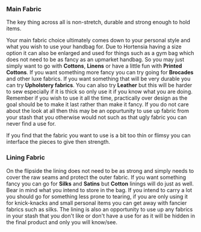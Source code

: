 
### Main Fabric

The key thing across all is non-stretch, durable and strong enough to hold items.

Your main fabric choice ultimately comes down to your personal style and what you wish to use your handbag for. Due to Hortensia having a size option it can also be enlarged and used for things such as a gym bag which does not need to be as fancy as an upmarket handbag. So you may just simply want to go with **Cottons**, **Linens** or have a little fun with **Printed Cottons**. If you want something more fancy you can try going for **Brocades** and other luxe fabrics. If you want something that will be very durable you can try **Upholstery fabrics**. You can also try **Leather** but this will be harder to sew especially if it is thick so only use it if you know what you are doing. Remember if you wish to use it all the time, practically over design as the goal should be to make it last rather than make it fancy. If you do not care about the look at all then this may be an oppurtunity to use up fabric from your stash that you otherwise would not such as that ugly fabric you can never find a use for.

<Note>

If you find that the fabric you want to use is a bit too thin or flimsy you can interface the pieces to give then strength.

</Note>

### Lining Fabric

On the flipside the lining does not need to be as strong and simply needs to cover the raw seams and protect the outer fabric. If you want something fancy you can go for **Silks** and **Satins** but **Cotton** linings will do just as well. Bear in mind what you intend to store in the bag. If you intend to carry a lot you should go for something less prone to tearing, if you are only using it for knick-knacks and small personal items you can get away with fancier fabrics such as silks. The lining is also an opportunity to use up any fabrics in your stash that you don't like or don't have a use for as it will be hidden in the final product and only you will know/see.
